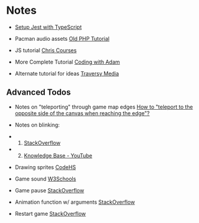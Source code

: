 # Notes

- [Setup Jest with TypeScript](https://itnext.io/testing-with-jest-in-typescript-cc1cd0095421)

- Pacman audio assets [Old PHP Tutorial](https://www.sourcecodester.com/javascript/15146/classic-pacman-game-using-javascript-free-source-code.html)

- JS tutorial [Chris Courses](https://www.youtube.com/watch?v=5IMXpp3rohQ&ab_channel=ChrisCourses)
- More Complete Tutorial [Coding with Adam](https://www.youtube.com/watch?v=Tk48dQCdQ3E)
- Alternate tutorial for ideas [Traversy Media](https://www.youtube.com/watch?v=YBtzzVwrTeE&ab_channel=TraversyMedia)

## Advanced Todos

- Notes on "teleporting" through game map edges [How to "teleport to the opposite side of the canvas when reaching the edge"?](https://forum.processing.org/two/discussion/19329/#Comment_80234)

- Notes on blinking:
- 1. [StackOverflow](https://stackoverflow.com/a/19130017)
- 2. [Knowledge Base - YouTube](https://www.youtube.com/watch?v=8JXA1_UmupI)

- Drawing sprites [CodeHS](https://codehs.com/tutorial/andy/Programming_Sprites_in_JavaScript)

- Game sound [W3Schools](https://www.w3schools.com/graphics/game_sound.asp)

- Game pause [StackOverflow](https://stackoverflow.com/a/43814511)

- Animation function w/ arguments [StackOverflow](https://stackoverflow.com/a/59192231)

- Restart game [StackOverflow](https://stackoverflow.com/a/36869864)
